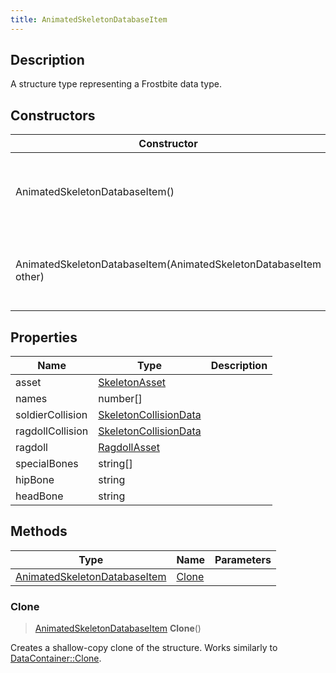 ```yaml
---
title: AnimatedSkeletonDatabaseItem
---
```

## Description

A structure type representing a Frostbite data type.

## Constructors

| Constructor                                                      | Description                                              |
| ---------------------------------------------------------------- | -------------------------------------------------------- |
| AnimatedSkeletonDatabaseItem()                                   | Create a new instance of this structure type.            |
| AnimatedSkeletonDatabaseItem(AnimatedSkeletonDatabaseItem other) | Create a reference copy of a structure of the same type. |

## Properties

| Name             | Type                                           | Description |
| ---------------- | ---------------------------------------------- | ----------- |
| asset            | [SkeletonAsset](/vext/ref/fb/skeletonasset/)                 |             |
| names            | number\[\]                                     |             |
| soldierCollision | [SkeletonCollisionData](/vext/ref/fb/skeletoncollisiondata/) |             |
| ragdollCollision | [SkeletonCollisionData](/vext/ref/fb/skeletoncollisiondata/) |             |
| ragdoll          | [RagdollAsset](/vext/ref/fb/ragdollasset/)                   |             |
| specialBones     | string\[\]                                     |             |
| hipBone          | string                                         |             |
| headBone         | string                                         |             |

## Methods

| Type                                                         | Name            | Parameters |
| ------------------------------------------------------------ | --------------- | ---------- |
| [AnimatedSkeletonDatabaseItem](/vext/ref/fb/animatedskeletondatabaseitem/) | [Clone](#clone) |            |

### Clone

> [AnimatedSkeletonDatabaseItem](/vext/ref/fb/animatedskeletondatabaseitem/) **Clone**()

Creates a shallow-copy clone of the structure. Works similarly to [DataContainer::Clone](/vext/ref/shared/class/datacontainer#clone).
